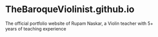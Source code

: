 # TheBaroqueViolinist.github.io
The official portfolio website of Rupam Naskar, a Violin teacher with 5+ years of teaching experience
